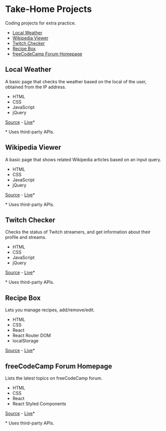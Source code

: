 # Take-Home Projects

Coding projects for extra practice.

- [Local Weather](#local-weather)
- [Wikipedia Viewer](#wikipedia-viewer)
- [Twitch Checker](#twitch-checker)
- [Recipe Box](#recipe-box)
- [freeCodeCamp Forum Homepage](#freecodecamp-forum-homepage)

## Local Weather

A basic page that checks the weather based on the local of the user, obtained from the IP address.

- HTML
- CSS
- JavaScript
- jQuery

[Source](local-weather) - [Live](https://jjnilton.github.io/freecodecamp-projects/code-interview-prep/take-home-projects/local-weather/dist)*


\* Uses third-party APIs.

## Wikipedia Viewer

A basic page that shows related Wikipedia articles based on an input query.

- HTML
- CSS
- JavaScript
- jQuery

[Source](wikipedia-viewer) - [Live](https://jjnilton.github.io/freecodecamp-projects/code-interview-prep/take-home-projects/wikipedia-viewer/dist)*

\* Uses third-party APIs.

## Twitch Checker

Checks the status of Twitch streamers, and get information about their profile and streams.

- HTML
- CSS
- JavaScript
- jQuery

[Source](twitch-checker) - [Live](https://jjnilton.github.io/freecodecamp-projects/code-interview-prep/take-home-projects/twitch-checker/dist)*

\* Uses third-party APIs.

## Recipe Box

Lets you manage recipes, add/remove/edit.

- HTML
- CSS
- React
- React Router DOM
- localStorage

[Source](recipe-box) - [Live](https://jjnilton.github.io/freecodecamp-projects/code-interview-prep/take-home-projects/recipe-box/build)*

## freeCodeCamp Forum Homepage

Lists the latest topics on freeCodeCamp forum.

- HTML
- CSS
- React
- React Styled Components

[Source](freecodecamp-forum-homepage) - [Live](https://jjnilton.github.io/freecodecamp-projects/code-interview-prep/take-home-projects/freecodecamp-forum-homepage/dist)*

\* Uses third-party APIs.